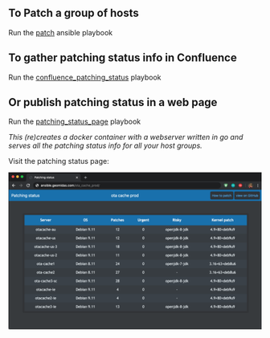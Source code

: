 ## To Patch a group of hosts

Run the [patch](https://github.com/geomidas/debian_patch/blob/master/ansible/patch.yml) ansible playbook

## To gather patching status info in Confluence
Run the [confluence_patching_status](https://github.com/geomidas/debian_patch/blob/master/ansible/cunfluence_patching_status.yml) playbook

## Or publish patching status in a web page
Run the [patching_status_page](https://github.com/geomidas/debian_patch/blob/master/ansible/patching_status_pages.yml) playbook 

_This (re)creates a docker container with a webserver written in go and serves all the patching status info for all your host groups._

Visit the patching status page:

![patching_status_page](https://github.com/geomidas/debian_patch/blob/master/patching_stat.png?raw=true)
